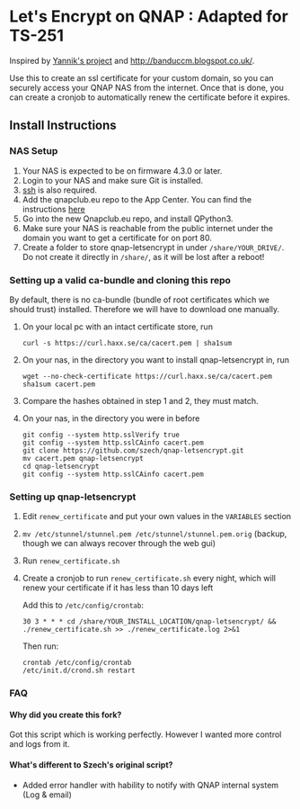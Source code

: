 # Let's Encrypt on QNAP : Adapted for TS-251 
Inspired by [Yannik's project](https://github.com/Yannik/qnap-letsencrypt) and http://banduccm.blogspot.co.uk/.

Use this to create an ssl certificate for your custom domain, so you can securely access your QNAP NAS from the internet.
Once that is done, you can create a cronjob to automatically renew the certificate before it expires.

## Install Instructions
### NAS Setup
1. Your NAS is expected to be on firmware 4.3.0 or later.
1. Login to your NAS and make sure Git is installed.
1. [ssh](https://wiki.qnap.com/wiki/How_to_SSH_into_your_QNAP_device) is also required.
1. Add the qnapclub.eu repo to the App Center. You can find the instructions [here](http://qnapclub.eu/index.php?act=howto)
1. Go into the new Qnapclub.eu repo, and install QPython3.
1. Make sure your NAS is reachable from the public internet under the domain you want to get a certificate for on port 80.
1. Create a folder to store qnap-letsencrypt in under `/share/YOUR_DRIVE/`. Do not create it directly in `/share/`, as it will be lost after a reboot!


### Setting up a valid ca-bundle and cloning this repo

By default, there is no ca-bundle (bundle of root certificates which we should trust)
installed. Therefore we will have to download one manually.

1. On your local pc with an intact certificate store, run
    ```
    curl -s https://curl.haxx.se/ca/cacert.pem | sha1sum
    ```

2. On your nas, in the directory you want to install qnap-letsencrypt in, run
    ```
    wget --no-check-certificate https://curl.haxx.se/ca/cacert.pem
    sha1sum cacert.pem
    ```

3. Compare the hashes obtained in step 1 and 2, they must match.

4. On your nas, in the directory you were in before
    ```
    git config --system http.sslVerify true
    git config --system http.sslCAinfo cacert.pem
    git clone https://github.com/szech/qnap-letsencrypt.git
    mv cacert.pem qnap-letsencrypt
    cd qnap-letsencrypt
    git config --system http.sslCAinfo cacert.pem
    ```

### Setting up qnap-letsencrypt
1. Edit `renew_certificate` and put your own values in the `VARIABLES` section   

2. `mv /etc/stunnel/stunnel.pem /etc/stunnel/stunnel.pem.orig` (backup, though we can always recover through the web gui)

3. Run `renew_certificate.sh`

4. Create a cronjob to run `renew_certificate.sh` every night, which will renew your certificate if it has less than 10 days left

    Add this to `/etc/config/crontab`:
    ```
    30 3 * * * cd /share/YOUR_INSTALL_LOCATION/qnap-letsencrypt/ && ./renew_certificate.sh >> ./renew_certificate.log 2>&1
    ```

    Then run:
    ```
    crontab /etc/config/crontab
    /etc/init.d/crond.sh restart
    ```

### FAQ

#### Why did you create this fork?
Got this script which is working perfectly. However I wanted more control and logs from it.

#### What's different to Szech's original script?
- Added error handler with hability to notify with QNAP internal system (Log & email)